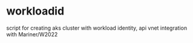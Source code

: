 # workloadid
script for creating aks cluster with workload identity, api vnet integration with Mariner/W2022
